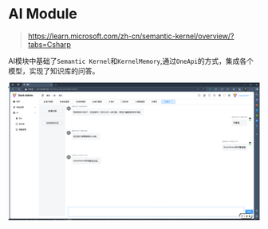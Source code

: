 # AI Module

> https://learn.microsoft.com/zh-cn/semantic-kernel/overview/?tabs=Csharp



AI模块中基础了`Semantic Kernel`和`KernelMemory`,通过`OneApi`的方式，集成各个模型，实现了知识库的问答。

![image-20240514095135047](..\img\AIModule_01.png)